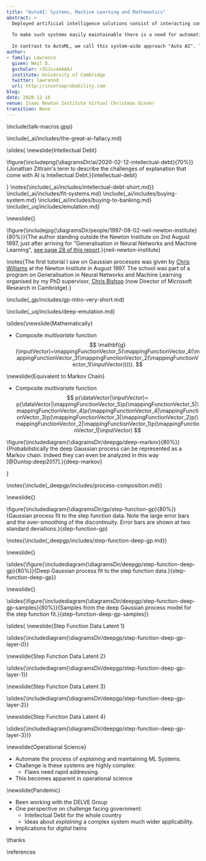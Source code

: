 ```yaml
---
title: "AutoAI: Systems, Machine Learning and Mathematics"
abstract: >
  Deployed artificial intelligence solutions consist of interacting components often trained as the result of *supervised machine learning*. Automatic training of these sub-components is known as AutoML. But the real world challenges of deployment consist of the monitoring of system performance in the real world, in terms of accuracy but also for fairness and bias. 
  
  To make such systems easily maintainable there is a need for automation of the process of monitoring and redeploying models as well as checking the quality of the overall system decomposition. 
  
  In contrast to AutoML, we call this system-wide approach "Auto AI". This is the subject of my Turing Fellowship 
author:
- family: Lawrence
  given: Neil D.
  gscholar: r3SJcvoAAAAJ
  institute: University of Cambridge
  twitter: lawrennd
  url: http://inverseprobability.com
blog: 
date: 2020-12-16
venue: Isaac Newton Institute Virtual Christmas Dinner
transition: None
---
```


\include{talk-macros.gpp}

\include{_ai/includes/the-great-ai-fallacy.md}

\slides{
\newslide{Intellectual Debt}

\figure{\includepng{\diagramsDir/ai/2020-02-12-intellectual-debt}{70%}}{Jonathan Zittrain's term to describe the challenges of explanation that come with AI is Intellectual Debt.}{intellectual-debt}

}
\notes{\include{_ai/includes/intellectual-debt-short.md}}
\include{_ai/includes/fit-systems.md}
\include{_ai/includes/buying-system.md}
\include{_ai/includes/buying-to-banking.md}
\include{_uq/includes/emulation.md}

\newslide{}

\figure{\includejpg{\diagramsDir/people/1997-08-02-neil-newton-institute}{80%}}{The author standing outside the Newton Institute on 2nd August 1997, just after arriving for "Generalisation in Neural Networks and Machine Learning", [see page 28 of this report](http://www.newton.ac.uk/files/reports/annual/ini_annual_report_97-98.pdf).}{neil-newton-institute}

\notes{The first tutorial I saw on Gaussian processes was given by [Chris Williams](https://homepages.inf.ed.ac.uk/ckiw/) at the Newton Institute in August 1997. The school was part of a program on Generalisation in Neural Networks and Machine Learning organised by my PhD supervisor, [Chris Bishop](https://www.microsoft.com/en-us/research/people/cmbishop/) (now Director of Microsoft Research in Cambridge).}

\include{_gp/includes/gp-intro-very-short.md}

\include{_uq/includes/deep-emulation.md}



\slides{\newslide{Mathematically}

* Composite *multivariate* function
  $$
  \mathbf{g}(\inputVector)=\mappingFunctionVector_5(\mappingFunctionVector_4(\mappingFunctionVector_3(\mappingFunctionVector_2(\mappingFunctionVector_1(\inputVector))))).
  $$

\newslide{Equivalent to Markov Chain}
* Composite *multivariate* function
  $$
  p(\dataVector|\inputVector)= p(\dataVector|\mappingFunctionVector_5)p(\mappingFunctionVector_5|\mappingFunctionVector_4)p(\mappingFunctionVector_4|\mappingFunctionVector_3)p(\mappingFunctionVector_3|\mappingFunctionVector_2)p(\mappingFunctionVector_2|\mappingFunctionVector_1)p(\mappingFunctionVector_1|\inputVector)
  $$

\figure{\includediagram{\diagramsDir/deepgp/deep-markov}{80%}}{Probabilistically the deep Gaussian process can be represented as a Markov chain. Indeed they can even be analyzed in this way [@Dunlop:deep2017].}{deep-markov}


}



\notes{\include{_deepgp/includes/process-composition.md}}

\newslide{}

\figure{\includediagram{\diagramsDir/gp/step-function-gp}{80%}}{Gaussian process fit to the step function data. Note the large error bars and the over-smoothing of the discontinuity. Error bars are shown at two standard deviations.}{step-function-gp}

\notes{\include{_deepgp/includes/step-function-deep-gp.md}}

\newslide{}

\slides{\figure{\includediagram{\diagramsDir/deepgp/step-function-deep-gp}{80%}}{Deep Gaussian process fit to the step function data.}{step-function-deep-gp}}

\newslide{}

\slides{\figure{\includediagram{\diagramsDir/deepgp/step-function-deep-gp-samples}{80%}}{Samples from the deep Gaussian process model for the step function fit.}{step-function-deep-gp-samples}}

\slides{
\newslide{Step Function Data Latent 1}

\slides{\includediagram{\diagramsDir/deepgp/step-function-deep-gp-layer-0}}

\newslide{Step Function Data Latent 2}

\slides{\includediagram{\diagramsDir/deepgp/step-function-deep-gp-layer-1}}

\newslide{Step Function Data Latent 3}

\slides{\includediagram{\diagramsDir/deepgp/step-function-deep-gp-layer-2}}

\newslide{Step Function Data Latent 4}

\slides{\includediagram{\diagramsDir/deepgp/step-function-deep-gp-layer-3}}}



\newslide{Operational Science}

* Automate the process of *explaining* and maintaining ML Systems.
* Challenge is these systems are highly complex:
   * Flaws need rapid addressing.
* This becomes apparent in operational science

\newslide{Pandemic}

* Been working with the DELVE Group 
* One perspective on challenge facing government:
   * Intellectual Debt for the whole country
   * Ideas about *explaining* a complex system much wider applicability.
* Implications for *digital twins*

\thanks

\references


